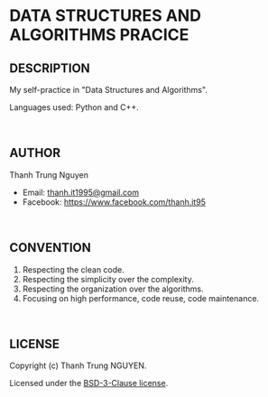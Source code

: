 # DATA STRUCTURES AND ALGORITHMS PRACICE

## DESCRIPTION

My self-practice in "Data Structures and Algorithms".

Languages used: Python and C++.

&nbsp;

## AUTHOR

Thanh Trung Nguyen

- Email: thanh.it1995@gmail.com
- Facebook: <https://www.facebook.com/thanh.it95>

&nbsp;

## CONVENTION

1. Respecting the clean code.
2. Respecting the simplicity over the complexity.
3. Respecting the organization over the algorithms.
4. Focusing on high performance, code reuse, code maintenance.

&nbsp;

## LICENSE

Copyright (c) Thanh Trung NGUYEN.

Licensed under the [BSD-3-Clause license](LICENSE.txt).
